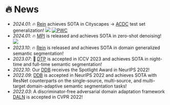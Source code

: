 # 🔥 News
- *2024.01*: 🔥 [Rein](https://arxiv.org/pdf/2312.04265.pdf) achieves SOTA in Cityscapes $\rightarrow$ [ACDC](https://acdc.vision.ee.ethz.ch/submissions/65b6848187f1a5171cf44c34) test set generalization! [![](https://img.shields.io/github/stars/w1oves/Rein?style=social&label=Rein+Stars)](https://github.com/w1oves/Rein) [![PWC](https://img.shields.io/endpoint.svg?url=https://paperswithcode.com/badge/stronger-fewer-superior-harnessing-vision/domain-adaptation-on-cityscapes-to-acdc)](https://paperswithcode.com/sota/domain-adaptation-on-cityscapes-to-acdc?p=stronger-fewer-superior-harnessing-vision)
- *2024.01*: 🔥 [MPI](https://arxiv.org/abs/2401.14966) is released and achieves SOTA in zero-shot denoising! [![](https://img.shields.io/github/stars/krennic999/MPI?style=social&label=MPI+Stars)](https://github.com/krennic999/MPI)
- *2023.10*: 🔥 [Rein](https://arxiv.org/pdf/2312.04265.pdf) is released and achieves SOTA in domain generalized semantic segmentation!
- *2023.07*: 🎉 [DTP](https://arxiv.org/pdf/2307.09362.pdf) is accepted in ICCV 2023 and achieves SOTA in night-time and full-time semantic segmentation!
- *2022.10*: Our [DDB](https://proceedings.neurips.cc/paper_files/paper/2022/hash/61aa557643ae8709b6a4f41140b2234a-Abstract-Conference.html) receives the Spotlight Award in NeurIPS 2022!
- *2022.09*: [DDB](https://proceedings.neurips.cc/paper_files/paper/2022/hash/61aa557643ae8709b6a4f41140b2234a-Abstract-Conference.html) is accepted in NeurIPS 2022 and achieves SOTA with ResNet counterparts on the single-source, multi-source, and multi-target domain-adaptive semantic segmentation tasks!
- *2022.03*: A discriminator-free adversarial domain adaptation framework [DALN](https://openaccess.thecvf.com/content/CVPR2022/html/Chen_Reusing_the_Task-Specific_Classifier_as_a_Discriminator_Discriminator-Free_Adversarial_Domain_CVPR_2022_paper.html) is accepted in CVPR 2022!